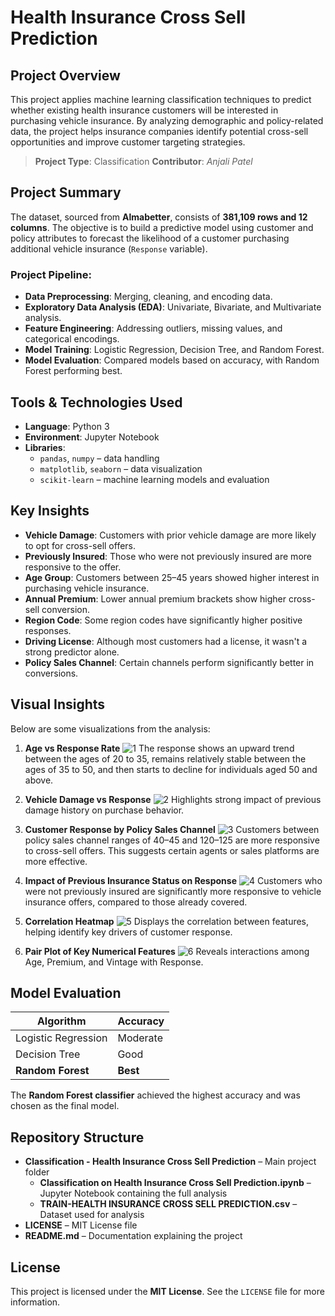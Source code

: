 # Health Insurance Cross Sell Prediction

## Project Overview

This project applies machine learning classification techniques to predict whether existing health insurance customers will be interested in purchasing vehicle insurance. By analyzing demographic and policy-related data, the project helps insurance companies identify potential cross-sell opportunities and improve customer targeting strategies.

> **Project Type**: Classification
> **Contributor**: *Anjali Patel*

## Project Summary

The dataset, sourced from **Almabetter**, consists of **381,109 rows and 12 columns**. The objective is to build a predictive model using customer and policy attributes to forecast the likelihood of a customer purchasing additional vehicle insurance (`Response` variable).

### Project Pipeline:

* **Data Preprocessing**: Merging, cleaning, and encoding data.
* **Exploratory Data Analysis (EDA)**: Univariate, Bivariate, and Multivariate analysis.
* **Feature Engineering**: Addressing outliers, missing values, and categorical encodings.
* **Model Training**: Logistic Regression, Decision Tree, and Random Forest.
* **Model Evaluation**: Compared models based on accuracy, with Random Forest performing best.

## Tools & Technologies Used

* **Language**: Python 3
* **Environment**: Jupyter Notebook
* **Libraries**:
  * `pandas`, `numpy` – data handling
  * `matplotlib`, `seaborn` – data visualization
  * `scikit-learn` – machine learning models and evaluation

## Key Insights

* **Vehicle Damage**: Customers with prior vehicle damage are more likely to opt for cross-sell offers.
* **Previously Insured**: Those who were not previously insured are more responsive to the offer.
* **Age Group**: Customers between 25–45 years showed higher interest in purchasing vehicle insurance.
* **Annual Premium**: Lower annual premium brackets show higher cross-sell conversion.
* **Region Code**: Some region codes have significantly higher positive responses.
* **Driving License**: Although most customers had a license, it wasn't a strong predictor alone.
* **Policy Sales Channel**: Certain channels perform significantly better in conversions.

## Visual Insights

Below are some visualizations from the analysis:

1. **Age vs Response Rate**
   ![1](https://github.com/user-attachments/assets/a9c9a925-4b02-42a7-b4ff-1c4a17947538)
   The response shows an upward trend between the ages of 20 to 35, remains relatively stable between the ages of 35 to 50, and then starts to decline for individuals aged 50 and above.

2. **Vehicle Damage vs Response**
   ![2](https://github.com/user-attachments/assets/945db401-caf1-4b13-97e3-9e9b6862b808)
   Highlights strong impact of previous damage history on purchase behavior.

3. **Customer Response by Policy Sales Channel**
   ![3](https://github.com/user-attachments/assets/54f9264f-8ae6-4cf3-a6f6-24d33ef39851)
   Customers between policy sales channel ranges of 40–45 and 120–125 are more responsive to cross-sell offers. This suggests certain agents or sales platforms are more effective.

4. **Impact of Previous Insurance Status on Response**
   ![4](https://github.com/user-attachments/assets/4202cd52-b1a4-4c24-8343-c7afdb26446b)
   Customers who were not previously insured are significantly more responsive to vehicle insurance offers, compared to those already covered.

5. **Correlation Heatmap**
   ![5](https://github.com/user-attachments/assets/c089d87b-e4aa-4e44-8bb4-188392f64bab)
   Displays the correlation between features, helping identify key drivers of customer response.

6. **Pair Plot of Key Numerical Features**
   ![6](https://github.com/user-attachments/assets/c76ca325-bea0-4fca-927c-a50835e56b41)
   Reveals interactions among Age, Premium, and Vintage with Response.

## Model Evaluation

| Algorithm           | Accuracy  |
| ------------------- | --------- |
| Logistic Regression | Moderate  |
| Decision Tree       | Good      |
| **Random Forest**   | **Best**  |

The **Random Forest classifier** achieved the highest accuracy and was chosen as the final model.

## Repository Structure

* **Classification - Health Insurance Cross Sell Prediction** – Main project folder
  * **Classification on Health Insurance Cross Sell Prediction.ipynb** – Jupyter Notebook containing the full analysis
  * **TRAIN-HEALTH INSURANCE CROSS SELL PREDICTION.csv** – Dataset used for analysis
* **LICENSE** – MIT License file
* **README.md** – Documentation explaining the project

##  License

This project is licensed under the **MIT License**. See the `LICENSE` file for more information.
